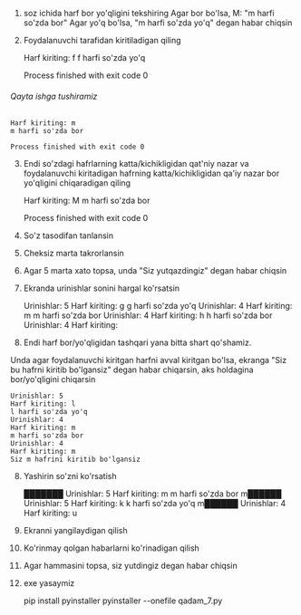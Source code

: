  1. soz ichida harf bor yo'qligini tekshiring
    Agar bor bo'lsa, M: "m harfi so'zda bor"
    Agar yo'q bo'lsa, "m harfi so'zda yo'q" degan habar chiqsin
 2. Foydalanuvchi tarafidan kiritiladigan qiling
 

    Harf kiriting: f
    f harfi so'zda yo'q
    
    Process finished with exit code 0

<h6>Qayta ishga tushiramiz</h6> 

    Harf kiriting: m
    m harfi so'zda bor
    
    Process finished with exit code 0

3. Endi so'zdagi hafrlarning katta/kichikligidan qat'niy nazar va
    foydalanuvchi kiritadigan hafrning katta/kichikligidan qa'iy nazar
    bor yo'qligini chiqaradigan qiling


    Harf kiriting: M
    m harfi so'zda bor
    
    Process finished with exit code 0
4. So'z tasodifan tanlansin
5. Cheksiz marta takrorlansin
6. Agar 5 marta xato topsa, unda "Siz yutqazdingiz" degan habar chiqsin
7. Ekranda urinishlar sonini hargal ko'rsatsin


    Urinishlar: 5
    Harf kiriting: g
    g harfi so'zda yo'q
    Urinishlar: 4
    Harf kiriting: m
    m harfi so'zda bor
    Urinishlar: 4
    Harf kiriting: h
    h harfi so'zda bor
    Urinishlar: 4
    Harf kiriting:

7. Endi harf bor/yo'qligidan tashqari yana bitta shart qo'shamiz.

Unda agar foydalanuvchi kiritgan harfni avval kiritgan bo'lsa,
ekranga "Siz bu hafrni kiritib bo'lgansiz" degan habar chiqarsin,
aks holdagina bor/yo'qligini chiqarsin


    Urinishlar: 5
    Harf kiriting: l
    l harfi so'zda yo'q 
    Urinishlar: 4
    Harf kiriting: m
    m harfi so'zda bor
    Urinishlar: 4
    Harf kiriting: m
    Siz m hafrini kiritib bo'lgansiz
8. Yashirin so'zni ko'rsatish

    
    ███████
    Urinishlar: 5
    Harf kiriting: m
    m harfi so'zda bor
    m██████
    Urinishlar: 5
    Harf kiriting: k
    k harfi so'zda yo'q
    m██████
    Urinishlar: 4
    Harf kiriting: u

9. Ekranni yangilaydigan qilish
10. Ko'rinmay qolgan habarlarni ko'rinadigan qilish
11. Agar hammasini topsa, siz yutdingiz degan habar chiqsin
12. exe yasaymiz


    pip install pyinstaller
    pyinstaller --onefile qadam_7.py